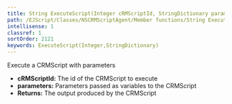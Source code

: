 ```yaml
---
title: String ExecuteScript(Integer cRMScriptId, StringDictionary parameters)
path: /EJScript/Classes/NSCRMScriptAgent/Member functions/String ExecuteScript(Integer p_0, StringDictionary p_1)
intellisense: 1
classref: 1
sortOrder: 2121
keywords: ExecuteScript(Integer,StringDictionary)
---
```



Execute a CRMScript with parameters



* **cRMScriptId:** The id of the CRMScript to execute
* **parameters:** Parameters passed as variables to the CRMScript
* **Returns:** The output produced by the CRMScript


